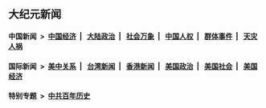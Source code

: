 ## 大纪元新闻

#### 中国新闻 &nbsp;>&nbsp; [中国经济](indexes/ncid283/README.md?09222045) &nbsp;| &nbsp; [大陆政治](indexes/ncid277/README.md?09222045) &nbsp;| &nbsp; [社会万象](indexes/ncid282/README.md?09222045) &nbsp;| &nbsp; [中国人权](indexes/ncid278/README.md?09222045) &nbsp;| &nbsp; [群体事件](indexes/ncid279/README.md?09222045) &nbsp;| &nbsp; [天灾人祸](indexes/ncid280/README.md?09222045)

#### 国际新闻 &nbsp;>&nbsp; [美中关系](indexes/nf1412576/README.md?09222045) &nbsp;| &nbsp; [台湾新闻](indexes/ncid1349361/README.md?09222045) &nbsp;| &nbsp; [香港新闻](indexes/ncid1349362/README.md?09222045) &nbsp;| &nbsp; [美国政治](indexes/ncid1078159/README.md?09222045) &nbsp;| &nbsp; [美国社会](indexes/ncid1078160/README.md?09222045) &nbsp;| &nbsp; [美国经济](indexes/ncid1078158/README.md?09222045)

#### 特别专题 &nbsp;>&nbsp; [中共百年历史](https://github.com/easy2view/epoch-special/blob/master/README.md?09222045)  
